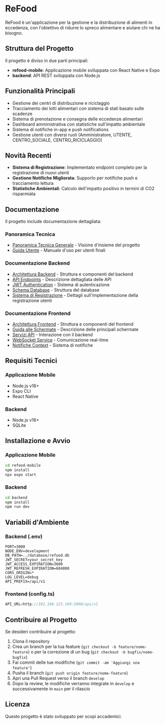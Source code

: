 # ReFood

ReFood è un'applicazione per la gestione e la distribuzione di alimenti in eccedenza, con l'obiettivo di ridurre lo spreco alimentare e aiutare chi ne ha bisogno.

## Struttura del Progetto

Il progetto è diviso in due parti principali:

- **refood-mobile**: Applicazione mobile sviluppata con React Native e Expo
- **backend**: API REST sviluppata con Node.js

## Funzionalità Principali

- Gestione dei centri di distribuzione e riciclaggio
- Tracciamento dei lotti alimentari con sistema di stati basato sulle scadenze
- Sistema di prenotazione e consegna delle eccedenze alimentari
- Dashboard amministrativa con statistiche sull'impatto ambientale
- Sistema di notifiche in-app e push notifications
- Gestione utenti con diversi ruoli (Amministratore, UTENTE, CENTRO_SOCIALE, CENTRO_RICICLAGGIO)

## Novità Recenti

- **Sistema di Registrazione**: Implementato endpoint completo per la registrazione di nuovi utenti
- **Gestione Notifiche Migliorata**: Supporto per notifiche push e tracciamento lettura
- **Statistiche Ambientali**: Calcolo dell'impatto positivo in termini di CO2 risparmiata

## Documentazione

Il progetto include documentazione dettagliata:

### Panoramica Tecnica
- [Panoramica Tecnica Generale](docs/technical_overview.md) - Visione d'insieme del progetto
- [Guida Utente](docs/user_guide.md) - Manuale d'uso per utenti finali

### Documentazione Backend
- [Architettura Backend](docs/backend_architecture.md) - Struttura e componenti del backend
- [API Endpoints](docs/api_endpoints.md) - Descrizione dettagliata delle API
- [JWT Authentication](docs/jwt_authentication.md) - Sistema di autenticazione
- [Schema Database](docs/schema_description.md) - Struttura del database
- [Sistema di Registrazione](docs/auth_registration.md) - Dettagli sull'implementazione della registrazione utenti

### Documentazione Frontend
- [Architettura Frontend](docs/frontend/architecture.md) - Struttura e componenti del frontend
- [Guida alle Schermate](docs/frontend/screens.md) - Descrizione delle principali schermate
- [Servizi API](docs/frontend/api-services.md) - Interazione con il backend
- [WebSocket Service](docs/frontend/websocket-service.md) - Comunicazione real-time
- [Notifiche Context](docs/frontend/notifiche-context.md) - Sistema di notifiche

## Requisiti Tecnici

### Applicazione Mobile
- Node.js v16+
- Expo CLI
- React Native

### Backend
- Node.js v16+
- SQLite

## Installazione e Avvio

### Applicazione Mobile
```bash
cd refood-mobile
npm install
npx expo start
```

### Backend
```bash
cd backend
npm install
npm run dev
```

## Variabili d'Ambiente

### Backend (.env)
```
PORT=3000
NODE_ENV=development
DB_PATH=../database/refood.db
JWT_SECRET=your_secret_key
JWT_ACCESS_EXPIRATION=3600
JWT_REFRESH_EXPIRATION=604800
CORS_ORIGIN=*
LOG_LEVEL=debug
API_PREFIX=/api/v1
```

### Frontend (config.ts)
```typescript
API_URL=http://192.168.123.160:3000/api/v1
```

## Contribuire al Progetto

Se desideri contribuire al progetto:

1. Clona il repository
2. Crea un branch per la tua feature (`git checkout -b feature/nome-feature`) o per la correzione di un bug (`git checkout -b bugfix/nome-bugfix`)
3. Fai commit delle tue modifiche (`git commit -am 'Aggiungi una feature'`)
4. Pusha il branch (`git push origin feature/nome-feature`)
5. Apri una Pull Request verso il branch `develop`
6. Dopo la review, le modifiche verranno integrate in `develop` e successivamente in `main` per il rilascio

## Licenza

Questo progetto è stato sviluppato per scopi accademici. 